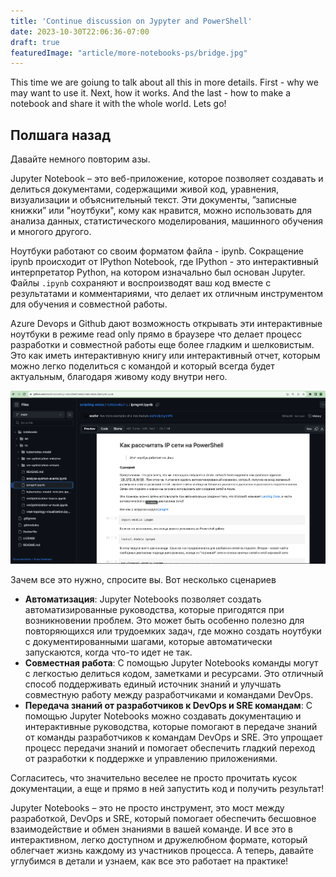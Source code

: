 ```yaml
---
title: 'Continue discussion on Jypyter and PowerShell'
date: 2023-10-30T22:06:36-07:00
draft: true
featuredImage: "article/more-notebooks-ps/bridge.jpg"
---
```

This time we are goiung to talk about all this in more details. First - why we may want to use it. Next, how it works. And the last - how to make a notebook and share it with the whole world. Lets go!

<!--more-->
## Полшага назад

Давайте немного повторим азы. 

Jupyter Notebook – это веб-приложение, которое позволяет создавать и делиться документами, содержащими живой код, уравнения, визуализации и объяснительный текст. Эти документы, ”записные книжки” или "ноутбуки", кому как нравится, можно использовать для анализа данных, статистического моделирования, машинного обучения и многого другого.

Ноутбуки работают со своим форматом файла - ipynb. Сокращение ipynb происходит от IPython Notebook, где IPython - это интерактивный интерпретатор Python, на котором изначально был основан Jupyter. Файлы `.ipynb` сохраняют и воспроизводят ваш код вместе с результатами и комментариями, что делает их отличным инструментом для обучения и совместной работы.

Azure Devops и Github дают  возможность открывать эти интерактивные ноутбуки в режиме read only прямо в браузере что делает процесс разработки и совместной работы еще более гладким и шелковистым. Это как иметь интерактивную книгу или интерактивный отчет, которым можно легко поделиться с командой и который всегда будет актуальным, благодаря живому коду внутри него.

![ipynb-on-github](image.png)

Зачем все это нужно, спросите вы. Вот несколько сценариев

- **Автоматизация**: Jupyter Notebooks позволяет создать автоматизированные руководства, которые пригодятся при возникновении проблем. Это может быть особенно полезно для повторяющихся или трудоемких задач, где можно создать ноутбуки с документированными шагами, которые автоматически запускаются, когда что-то идет не так.
- **Совместная работа**: С помощью Jupyter Notebooks команды могут с легкостью делиться кодом, заметками и ресурсами. Это отличный способ поддерживать единый источник знаний и улучшать совместную работу между разработчиками и командами DevOps.
- **Передача знаний от разработчиков к DevOps и SRE командам**: С помощью Jupyter Notebooks можно создавать документацию и интерактивные руководства, которые помогают в передаче знаний от команды разработчиков к командам DevOps и SRE. Это упрощает процесс передачи знаний и помогает обеспечить гладкий переход от разработки к поддержке и управлению приложениями.

Согласитесь, что значительно веселее не просто прочитать кусок документации, а еще и прямо в ней запустить код и получить результат!

Jupyter Notebooks – это не просто инструмент, это мост между разработкой, DevOps и SRE, который помогает обеспечить бесшовное взаимодействие и обмен знаниями в вашей команде. И все это в интерактивном, легко доступном и дружелюбном формате, который облегчает жизнь каждому из участников процесса. А теперь, давайте углубимся в детали и узнаем, как все это работает на практике!